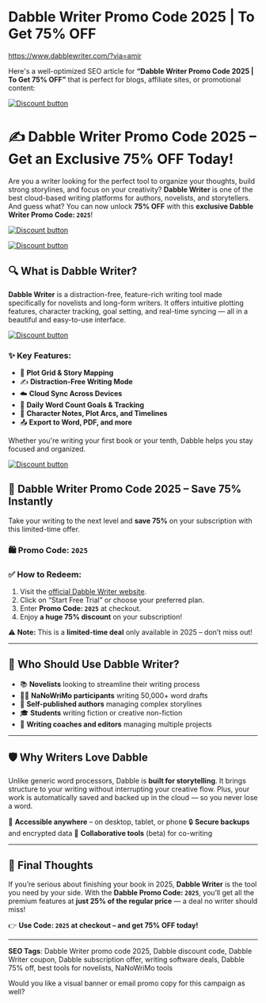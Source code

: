 # Dabble Writer Promo Code 2025 |  To Get 75% OFF

https://www.dabblewriter.com/?via=amir

Here's a well-optimized SEO article for **“Dabble Writer Promo Code 2025 | To Get 75% OFF”** that is perfect for blogs, affiliate sites, or promotional content:

[![Discount button](https://github.com/user-attachments/assets/897d1311-2fc4-4bbe-a136-8dedd44c03eb)](https://www.dabblewriter.com/?via=amir
)



# ✍️ Dabble Writer Promo Code 2025 – Get an Exclusive 75% OFF Today!

Are you a writer looking for the perfect tool to organize your thoughts, build strong storylines, and focus on your creativity? **Dabble Writer** is one of the best cloud-based writing platforms for authors, novelists, and storytellers. And guess what? You can now unlock **75% OFF** with this **exclusive Dabble Writer Promo Code: `2025`**!

[![Discount button](https://github.com/user-attachments/assets/e5cb2122-5258-4331-bbff-048ba1ae5555)](https://www.dabblewriter.com/?via=amir
)

[![Discount button](https://github.com/user-attachments/assets/897d1311-2fc4-4bbe-a136-8dedd44c03eb)](https://www.dabblewriter.com/?via=amir
)


## 🔍 What is Dabble Writer?

**Dabble Writer** is a distraction-free, feature-rich writing tool made specifically for novelists and long-form writers. It offers intuitive plotting features, character tracking, goal setting, and real-time syncing — all in a beautiful and easy-to-use interface.


[![Discount button](https://github.com/user-attachments/assets/897d1311-2fc4-4bbe-a136-8dedd44c03eb)](https://www.dabblewriter.com/?via=amir
)

### ✨ Key Features:

* 🧠 **Plot Grid & Story Mapping**
* ✍️ **Distraction-Free Writing Mode**
* ☁️ **Cloud Sync Across Devices**
* 🧾 **Daily Word Count Goals & Tracking**
* 🧩 **Character Notes, Plot Arcs, and Timelines**
* 📤 **Export to Word, PDF, and more**

Whether you're writing your first book or your tenth, Dabble helps you stay focused and organized.


[![Discount button](https://github.com/user-attachments/assets/897d1311-2fc4-4bbe-a136-8dedd44c03eb)](https://www.dabblewriter.com/?via=amir
)


## 💸 Dabble Writer Promo Code 2025 – Save 75% Instantly

Take your writing to the next level and **save 75%** on your subscription with this limited-time offer.

### 🛍️ Promo Code: `2025`

### ✅ How to Redeem:

1. Visit the [official Dabble Writer website](https://www.dabblewriter.com/?via=amir).
2. Click on “Start Free Trial” or choose your preferred plan.
3. Enter **Promo Code: `2025`** at checkout.
4. Enjoy **a huge 75% discount** on your subscription!

⚠️ **Note:** This is a **limited-time deal** only available in 2025 – don’t miss out!

---

## 🎯 Who Should Use Dabble Writer?

* 📚 **Novelists** looking to streamline their writing process
* 🧑‍💻 **NaNoWriMo participants** writing 50,000+ word drafts
* 📝 **Self-published authors** managing complex storylines
* 🎓 **Students** writing fiction or creative non-fiction
* 💼 **Writing coaches and editors** managing multiple projects

---

## 🛡️ Why Writers Love Dabble

Unlike generic word processors, Dabble is **built for storytelling**. It brings structure to your writing without interrupting your creative flow. Plus, your work is automatically saved and backed up in the cloud — so you never lose a word.

📱 **Accessible anywhere** – on desktop, tablet, or phone
🔒 **Secure backups** and encrypted data
👥 **Collaborative tools** (beta) for co-writing

---

## 🚀 Final Thoughts

If you’re serious about finishing your book in 2025, **Dabble Writer** is the tool you need by your side. With the **Dabble Promo Code: `2025`**, you’ll get all the premium features at **just 25% of the regular price** — a deal no writer should miss!

👉 **Use Code: `2025` at checkout – and get 75% OFF today!**

---

**SEO Tags**: Dabble Writer promo code 2025, Dabble discount code, Dabble Writer coupon, Dabble subscription offer, writing software deals, Dabble 75% off, best tools for novelists, NaNoWriMo tools

Would you like a visual banner or email promo copy for this campaign as well?
